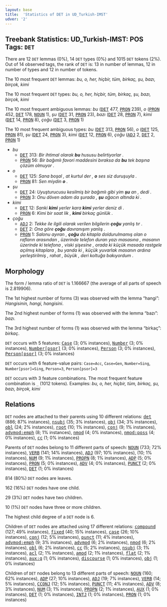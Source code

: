 ```yaml
---
layout: base
title:  'Statistics of DET in UD_Turkish-IMST'
udver: '2'
---
```


## Treebank Statistics: UD_Turkish-IMST: POS Tags: `DET`

There are 12 `DET` lemmas (0%), 14 `DET` types (0%) and 1015 `DET` tokens (2%).
Out of 14 observed tags, the rank of `DET` is: 13 in number of lemmas, 12 in number of types and 12 in number of tokens.

The 10 most frequent `DET` lemmas: <em>bu, o, her, hiçbir, tüm, birkaç, şu, bazı, birçok, kimi</em>

The 10 most frequent `DET` types:  <em>bu, o, her, hiçbir, tüm, birkaç, şu, bazı, birçok, kimi</em>

The 10 most frequent ambiguous lemmas: <em>bu</em> (<tt><a href="tr_imst-pos-DET.html">DET</a></tt> 477, <tt><a href="tr_imst-pos-PRON.html">PRON</a></tt> 239), <em>o</em> (<tt><a href="tr_imst-pos-PRON.html">PRON</a></tt> 452, <tt><a href="tr_imst-pos-DET.html">DET</a></tt> 178, <tt><a href="tr_imst-pos-NOUN.html">NOUN</a></tt> 1), <em>şu</em> (<tt><a href="tr_imst-pos-DET.html">DET</a></tt> 31, <tt><a href="tr_imst-pos-PRON.html">PRON</a></tt> 23), <em>bazı</em> (<tt><a href="tr_imst-pos-DET.html">DET</a></tt> 28, <tt><a href="tr_imst-pos-PRON.html">PRON</a></tt> 7), <em>kimi</em> (<tt><a href="tr_imst-pos-DET.html">DET</a></tt> 14, <tt><a href="tr_imst-pos-PRON.html">PRON</a></tt> 8), <em>çoğu</em> (<tt><a href="tr_imst-pos-DET.html">DET</a></tt> 3, <tt><a href="tr_imst-pos-PRON.html">PRON</a></tt> 1)

The 10 most frequent ambiguous types:  <em>bu</em> (<tt><a href="tr_imst-pos-DET.html">DET</a></tt> 313, <tt><a href="tr_imst-pos-PRON.html">PRON</a></tt> 56), <em>o</em> (<tt><a href="tr_imst-pos-DET.html">DET</a></tt> 125, <tt><a href="tr_imst-pos-PRON.html">PRON</a></tt> 81), <em>şu</em> (<tt><a href="tr_imst-pos-DET.html">DET</a></tt> 24, <tt><a href="tr_imst-pos-PRON.html">PRON</a></tt> 3), <em>kimi</em> (<tt><a href="tr_imst-pos-DET.html">DET</a></tt> 12, <tt><a href="tr_imst-pos-PRON.html">PRON</a></tt> 6), <em>çoğu</em> (<tt><a href="tr_imst-pos-ADJ.html">ADJ</a></tt> 2, <tt><a href="tr_imst-pos-DET.html">DET</a></tt> 2, <tt><a href="tr_imst-pos-PRON.html">PRON</a></tt> 1)


* <em>bu</em>
  * <tt><a href="tr_imst-pos-DET.html">DET</a></tt> 313: <em>Bir ihtimal olarak <b>bu</b> hususu belirtiyorlar .</em>
  * <tt><a href="tr_imst-pos-PRON.html">PRON</a></tt> 56: <em>Bir bağımlı favori maddesini bıraksa da <b>bu</b> tek başına çözüm olmuyor .</em>
* <em>o</em>
  * <tt><a href="tr_imst-pos-DET.html">DET</a></tt> 125: <em>Sana boşal , at kurtul der , <b>o</b> ses siz duruşuyla .</em>
  * <tt><a href="tr_imst-pos-PRON.html">PRON</a></tt> 81: <em>Sen miydin <b>o</b> .</em>
* <em>şu</em>
  * <tt><a href="tr_imst-pos-DET.html">DET</a></tt> 24: <em>Uyuşturucusu kesilmiş bir bağımlı gibi yim <b>şu</b> an , dedi .</em>
  * <tt><a href="tr_imst-pos-PRON.html">PRON</a></tt> 3: <em>Onu döven adam da şurada , <b>şu</b> ağacın altında ki .</em>
* <em>kimi</em>
  * <tt><a href="tr_imst-pos-DET.html">DET</a></tt> 12: <em>Sanki <b>kimi</b> yerler kara <b>kimi</b> yerler deniz di .</em>
  * <tt><a href="tr_imst-pos-PRON.html">PRON</a></tt> 6: <em>Kimi bir saat lik , <b>kimi</b> birkaç günlük .</em>
* <em>çoğu</em>
  * <tt><a href="tr_imst-pos-ADJ.html">ADJ</a></tt> 2: <em>Tekke ile ilgili olarak verilen bilgilerin <b>çoğu</b> yanlış tır .</em>
  * <tt><a href="tr_imst-pos-DET.html">DET</a></tt> 2: <em>Ona göre <b>çoğu</b> davranışım yanlış .</em>
  * <tt><a href="tr_imst-pos-PRON.html">PRON</a></tt> 1: <em>Salonu ayıran , <b>çoğu</b> da kitapla doldurulmamış olan o rafların arasından , üzerinde telefon duran yazı masasına , masanın üzerinde ki telefona , viski şişesine , orada ki küçük masada rastgele açılmış kitaplara , bu yanda ki , küçük yuvarlak masanın ardına yerleştirilmiş , rahat , büyük , deri koltuğa bakıyordum .</em>

## Morphology

The form / lemma ratio of `DET` is 1.166667 (the average of all parts of speech is 2.819906).

The 1st highest number of forms (3) was observed with the lemma “hangi”: <em>Hangisinin, hangi, hangisini</em>.

The 2nd highest number of forms (1) was observed with the lemma “bazı”: <em>bazı</em>.

The 3rd highest number of forms (1) was observed with the lemma “birkaç”: <em>birkaç</em>.

`DET` occurs with 5 features: <tt><a href="tr_imst-feat-Case.html">Case</a></tt> (3; 0% instances), <tt><a href="tr_imst-feat-Number.html">Number</a></tt> (3; 0% instances), <tt><a href="tr_imst-feat-Number-psor.html">Number[psor]</a></tt> (3; 0% instances), <tt><a href="tr_imst-feat-Person.html">Person</a></tt> (3; 0% instances), <tt><a href="tr_imst-feat-Person-psor.html">Person[psor]</a></tt> (3; 0% instances)

`DET` occurs with 6 feature-value pairs: `Case=Acc`, `Case=Gen`, `Number=Sing`, `Number[psor]=Sing`, `Person=3`, `Person[psor]=3`

`DET` occurs with 3 feature combinations.
The most frequent feature combination is `_` (1012 tokens).
Examples: <em>bu, o, her, hiçbir, tüm, birkaç, şu, bazı, birçok, kimi</em>


## Relations

`DET` nodes are attached to their parents using 10 different relations: <tt><a href="tr_imst-dep-det.html">det</a></tt> (886; 87% instances), <tt><a href="tr_imst-dep-nsubj.html">nsubj</a></tt> (35; 3% instances), <tt><a href="tr_imst-dep-obj.html">obj</a></tt> (34; 3% instances), <tt><a href="tr_imst-dep-obl.html">obl</a></tt> (24; 2% instances), <tt><a href="tr_imst-dep-root.html">root</a></tt> (10; 1% instances), <tt><a href="tr_imst-dep-conj.html">conj</a></tt> (9; 1% instances), <tt><a href="tr_imst-dep-advmod-emph.html">advmod:emph</a></tt> (8; 1% instances), <tt><a href="tr_imst-dep-nmod.html">nmod</a></tt> (4; 0% instances), <tt><a href="tr_imst-dep-nmod-poss.html">nmod:poss</a></tt> (4; 0% instances), <tt><a href="tr_imst-dep-cc.html">cc</a></tt> (1; 0% instances)

Parents of `DET` nodes belong to 11 different parts of speech: <tt><a href="tr_imst-pos-NOUN.html">NOUN</a></tt> (733; 72% instances), <tt><a href="tr_imst-pos-VERB.html">VERB</a></tt> (141; 14% instances), <tt><a href="tr_imst-pos-ADJ.html">ADJ</a></tt> (97; 10% instances),  (10; 1% instances), <tt><a href="tr_imst-pos-NUM.html">NUM</a></tt> (9; 1% instances), <tt><a href="tr_imst-pos-PROPN.html">PROPN</a></tt> (8; 1% instances), <tt><a href="tr_imst-pos-ADP.html">ADP</a></tt> (5; 0% instances), <tt><a href="tr_imst-pos-PRON.html">PRON</a></tt> (5; 0% instances), <tt><a href="tr_imst-pos-ADV.html">ADV</a></tt> (4; 0% instances), <tt><a href="tr_imst-pos-PUNCT.html">PUNCT</a></tt> (2; 0% instances), <tt><a href="tr_imst-pos-DET.html">DET</a></tt> (1; 0% instances)

814 (80%) `DET` nodes are leaves.

162 (16%) `DET` nodes have one child.

29 (3%) `DET` nodes have two children.

10 (1%) `DET` nodes have three or more children.

The highest child degree of a `DET` node is 6.

Children of `DET` nodes are attached using 17 different relations: <tt><a href="tr_imst-dep-compound.html">compound</a></tt> (127; 49% instances), <tt><a href="tr_imst-dep-fixed.html">fixed</a></tt> (40; 15% instances), <tt><a href="tr_imst-dep-case.html">case</a></tt> (26; 10% instances), <tt><a href="tr_imst-dep-conj.html">conj</a></tt> (12; 5% instances), <tt><a href="tr_imst-dep-punct.html">punct</a></tt> (11; 4% instances), <tt><a href="tr_imst-dep-advmod-emph.html">advmod:emph</a></tt> (9; 3% instances), <tt><a href="tr_imst-dep-advmod.html">advmod</a></tt> (6; 2% instances), <tt><a href="tr_imst-dep-nmod.html">nmod</a></tt> (6; 2% instances), <tt><a href="tr_imst-dep-obl.html">obl</a></tt> (6; 2% instances), <tt><a href="tr_imst-dep-cc.html">cc</a></tt> (5; 2% instances), <tt><a href="tr_imst-dep-nsubj.html">nsubj</a></tt> (3; 1% instances), <tt><a href="tr_imst-dep-acl.html">acl</a></tt> (2; 1% instances), <tt><a href="tr_imst-dep-amod.html">amod</a></tt> (2; 1% instances), <tt><a href="tr_imst-dep-flat.html">flat</a></tt> (2; 1% instances), <tt><a href="tr_imst-dep-aux-q.html">aux:q</a></tt> (1; 0% instances), <tt><a href="tr_imst-dep-discourse.html">discourse</a></tt> (1; 0% instances), <tt><a href="tr_imst-dep-obj.html">obj</a></tt> (1; 0% instances)

Children of `DET` nodes belong to 13 different parts of speech: <tt><a href="tr_imst-pos-NOUN.html">NOUN</a></tt> (160; 62% instances), <tt><a href="tr_imst-pos-ADP.html">ADP</a></tt> (27; 10% instances), <tt><a href="tr_imst-pos-ADJ.html">ADJ</a></tt> (19; 7% instances), <tt><a href="tr_imst-pos-VERB.html">VERB</a></tt> (14; 5% instances), <tt><a href="tr_imst-pos-CCONJ.html">CCONJ</a></tt> (12; 5% instances), <tt><a href="tr_imst-pos-PUNCT.html">PUNCT</a></tt> (11; 4% instances), <tt><a href="tr_imst-pos-ADV.html">ADV</a></tt> (8; 3% instances), <tt><a href="tr_imst-pos-NUM.html">NUM</a></tt> (3; 1% instances), <tt><a href="tr_imst-pos-PROPN.html">PROPN</a></tt> (2; 1% instances), <tt><a href="tr_imst-pos-AUX.html">AUX</a></tt> (1; 0% instances), <tt><a href="tr_imst-pos-DET.html">DET</a></tt> (1; 0% instances), <tt><a href="tr_imst-pos-INTJ.html">INTJ</a></tt> (1; 0% instances), <tt><a href="tr_imst-pos-PRON.html">PRON</a></tt> (1; 0% instances)

